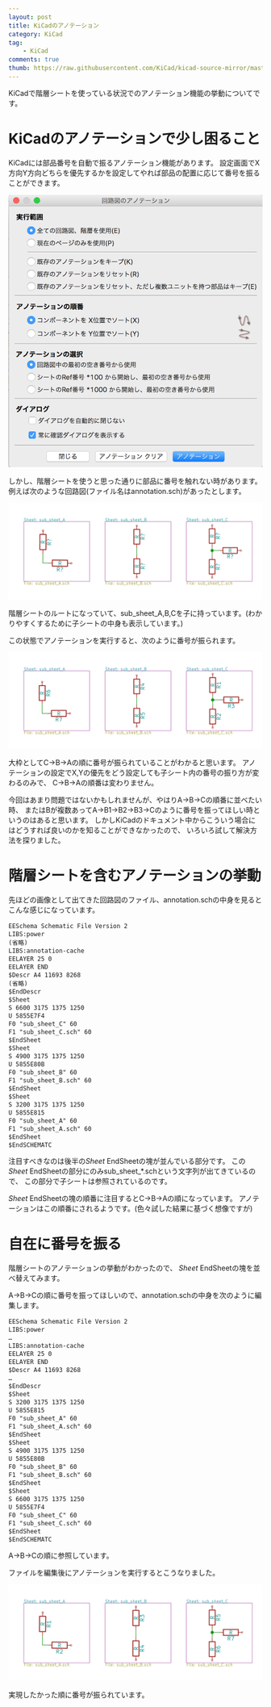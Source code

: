 ```yaml
---
layout: post
title: KiCadのアノテーション
category: KiCad
tag:
    - KiCad
comments: true
thumb: https://raw.githubusercontent.com/KiCad/kicad-source-mirror/master/bitmaps_png/icons/icon_kicad.ico
---
```

KiCadで階層シートを使っている状況でのアノテーション機能の挙動についてです。


# KiCadのアノテーションで少し困ること

KiCadには部品番号を自動で振るアノテーション機能があります。
設定画面でX方向Y方向どちらを優先するかを設定してやれば部品の配置に応じて番号を振ることができます。

![](/images/kicad_annotation_config.png)


しかし、階層シートを使うと思った通りに部品に番号を触れない時があります。
例えば次のような回路図(ファイル名はannotation.sch)があったとします。

![](/images/kicad_annotation1.png)

階層シートのルートになっていて、sub_sheet_A,B,Cを子に持っています。(わかりやすくするために子シートの中身も表示しています。)

この状態でアノテーションを実行すると、次のように番号が振られます。

![](/images/kicad_annotation2.png)

大枠としてC->B->Aの順に番号が振られていることがわかると思います。
アノテーションの設定でX,Yの優先をどう設定しても子シート内の番号の振り方が変わるのみで、
C->B->Aの順番は変わりません。

今回はあまり問題ではないかもしれませんが、やはりA->B->Cの順番に並べたい時、
またはBが複数あってA->B1->B2->B3->Cのように番号を振ってほしい時というのはあると思います。
しかしKiCadのドキュメント中からこういう場合にはどうすれば良いのかを知ることができなかったので、
いろいろ試して解決方法を探りました。


# 階層シートを含むアノテーションの挙動

先ほどの画像として出てきた回路図のファイル、annotation.schの中身を見るとこんな感じになっています。

```
EESchema Schematic File Version 2
LIBS:power
(省略)
LIBS:annotation-cache
EELAYER 25 0
EELAYER END
$Descr A4 11693 8268
(省略)
$EndDescr
$Sheet
S 6600 3175 1375 1250
U 5855E7F4
F0 "sub_sheet_C" 60
F1 "sub_sheet_C.sch" 60
$EndSheet
$Sheet
S 4900 3175 1375 1250
U 5855E80B
F0 "sub_sheet_B" 60
F1 "sub_sheet_B.sch" 60
$EndSheet
$Sheet
S 3200 3175 1375 1250
U 5855E815
F0 "sub_sheet_A" 60
F1 "sub_sheet_A.sch" 60
$EndSheet
$EndSCHEMATC
```

注目すべきなのは後半の$Sheet~$EndSheetの塊が並んでいる部分です。
この$Sheet~$EndSheetの部分にのみsub_sheet_*.schという文字列が出てきているので、
この部分で子シートは参照されているのです。

$Sheet~$EndSheetの塊の順番に注目するとC->B->Aの順になっています。
アノテーションはこの順番にされるようです。(色々試した結果に基づく想像ですが)


# 自在に番号を振る

階層シートのアノテーションの挙動がわかったので、
$Sheet~$EndSheetの塊を並べ替えてみます。

A->B->Cの順に番号を振ってほしいので、annotation.schの中身を次のように編集します。

```
EESchema Schematic File Version 2
LIBS:power
…
LIBS:annotation-cache
EELAYER 25 0
EELAYER END
$Descr A4 11693 8268
…
$EndDescr
$Sheet
S 3200 3175 1375 1250
U 5855E815
F0 "sub_sheet_A" 60
F1 "sub_sheet_A.sch" 60
$EndSheet
$Sheet
S 4900 3175 1375 1250
U 5855E80B
F0 "sub_sheet_B" 60
F1 "sub_sheet_B.sch" 60
$EndSheet
$Sheet
S 6600 3175 1375 1250
U 5855E7F4
F0 "sub_sheet_C" 60
F1 "sub_sheet_C.sch" 60
$EndSheet
$EndSCHEMATC
```

A->B->Cの順に参照しています。

ファイルを編集後にアノテーションを実行するとこうなりました。

![](/images/kicad_annotation3.png)

実現したかった順に番号が振られています。


